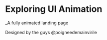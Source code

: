 # Exploring UI Animation
 _A fully animated landing page

Designed by the guys @poigneedemainvirile 
